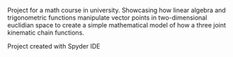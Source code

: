 Project for a math course in university. 
Showcasing how linear algebra and trigonometric functions manipulate vector points in two-dimensional euclidian space to create
a simple mathematical model of how a three joint kinematic chain functions.

Project created with Spyder IDE
